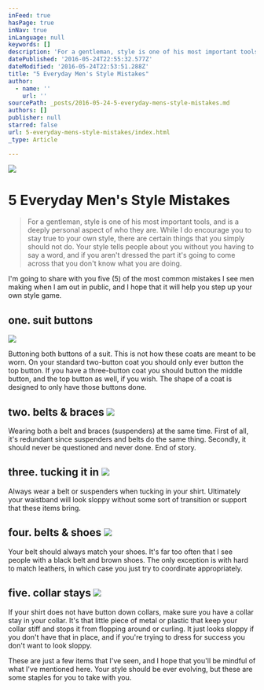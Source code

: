 ```yaml
---
inFeed: true
hasPage: true
inNav: true
inLanguage: null
keywords: []
description: 'For a gentleman, style is one of his most important tools, and is a deeply personal aspect of who they are. While I do encourage you to stay true to your own style, there are certain things that you simply should not do. Your style tells people about you without you having to say a word, and if you aren’t dressed the part it’s going to come across that you don’t know what you are doing. '
datePublished: '2016-05-24T22:55:32.577Z'
dateModified: '2016-05-24T22:53:51.288Z'
title: "5 Everyday Men's Style Mistakes"
author:
  - name: ''
    url: ''
sourcePath: _posts/2016-05-24-5-everyday-mens-style-mistakes.md
authors: []
publisher: null
starred: false
url: 5-everyday-mens-style-mistakes/index.html
_type: Article

---
```

![](https://the-grid-user-content.s3-us-west-2.amazonaws.com/954baddd-030a-4a6b-986e-d494daea3ff0.jpg)

# 5 Everyday Men's Style Mistakes

> For a gentleman, style is one of his most important tools, and is a deeply personal aspect of who they are. While I do encourage you to stay true to your own style, there are certain things that you simply should not do. Your style tells people about you without you having to say a word, and if you aren't dressed the part it's going to come across that you don't know what you are doing. 

I'm going to share with you five (5) of the most common mistakes I see men making when I am out in public, and I hope that it will help you step up your own style game. 

## one. suit buttons
![](https://the-grid-user-content.s3-us-west-2.amazonaws.com/c0657c61-b2b7-4c9c-a601-6752d34de32c.jpg)

Buttoning both buttons of a suit. This is not how these coats are meant to be worn. On your standard two-button coat you should only ever button the top button. If you have a three-button coat you should button the middle button, and the top button as well, if you wish. The shape of a coat is designed to only have those buttons done. 

## two. belts & braces ![](https://the-grid-user-content.s3-us-west-2.amazonaws.com/02ad261d-997e-4dc2-982e-fbf940449ff5.jpg)

Wearing both a belt and braces (suspenders) at the same time. First of all, it's redundant since suspenders and belts do the same thing. Secondly, it should never be questioned and never done. End of story. 

## three. tucking it in ![](https://the-grid-user-content.s3-us-west-2.amazonaws.com/640c52af-6296-4163-b286-8c4a23f17ba5.jpg)

Always wear a belt or suspenders when tucking in your shirt. Ultimately your waistband will look sloppy without some sort of transition or support that these items bring. 

## four. belts & shoes ![](https://the-grid-user-content.s3-us-west-2.amazonaws.com/3b3b5586-a98c-41af-b325-8b490bfa3e09.jpg)

Your belt should always match your shoes. It's far too often that I see people with a black belt and brown shoes. The only exception is with hard to match leathers, in which case you just try to coordinate appropriately. 

## five. collar stays ![](https://the-grid-user-content.s3-us-west-2.amazonaws.com/89a397c7-a948-4fb7-9bce-348f1a1ec4e0.jpg)

If your shirt does not have button down collars, make sure you have a collar stay in your collar. It's that little piece of metal or plastic that keep your collar stiff and stops it from flopping around or curling. It just looks sloppy if you don't have that in place, and if you're trying to dress for success you don't want to look sloppy. 

These are just a few items that I've seen, and I hope that you'll be mindful of what I've mentioned here. Your style should be ever evolving, but these are some staples for you to take with you.
